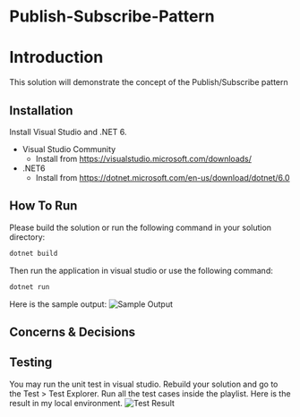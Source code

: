 # Publish-Subscribe-Pattern
# Introduction

This solution will demonstrate the concept of the Publish/Subscribe pattern

## Installation

Install Visual Studio and .NET 6.
* Visual Studio Community
  * Install from https://visualstudio.microsoft.com/downloads/
* .NET6
  * Install from https://dotnet.microsoft.com/en-us/download/dotnet/6.0

## How To Run
Please build the solution or run the following command in your solution directory:
```bash
dotnet build
```
Then run the application in visual studio or use the following command:
```bash
dotnet run
```
Here is the sample output:
![Sample Output](relative%20SampleOutput20230306.jpg?raw=true "Title")

## Concerns & Decisions


## Testing
You may run the unit test in visual studio. Rebuild your solution and go to the Test > Test Explorer. Run all the test cases inside the playlist. Here is the result in my local environment. 
![Test Result](relative%20TestResult20230306.jpg?raw=true "Title")